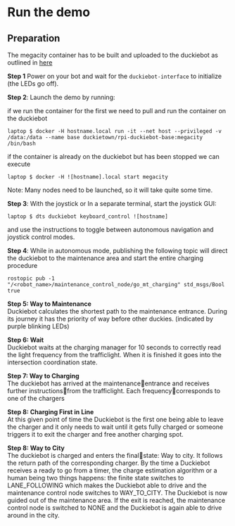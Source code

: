 # Run the demo

## Preparation

The megacity container has to be built and uploaded to the duckiebot as outlined in [here](https://docs.duckietown.org/DT17/)

**Step 1** Power on your bot and wait for the `duckiebot-interface` to initialize (the LEDs go off).

**Step 2**: Launch the demo by running:

if we run the container for the first we need to pull and run the container on the duckiebot

    laptop $ docker -H hostname.local run -it --net host --privileged -v /data:/data --name base duckietown/rpi-duckiebot-base:megacity /bin/bash

if the container is already on the duckiebot but has been stopped we can execute

    laptop $ docker -H ![hostname].local start megacity

Note: Many nodes need to be launched, so it will take quite some time.

**Step 3**: With the joystick or In a separate terminal, start the joystick GUI:

    laptop $ dts duckiebot keyboard_control ![hostname]

and use the instructions to toggle between autonomous navigation and joystick control modes.

**Step 4**: While in autonomous mode, publishing the following topic will direct the duckiebot to the maintenance area and start the entire charging procedure

    rostopic pub -1 "/<robot_name>/maintenance_control_node/go_mt_charging" std_msgs/Bool true


**Step 5: Way to Maintenance** <br />Duckiebot calculates the shortest path to the maintenance entrance. During its journey it has the priority of way before other duckies. (indicated by purple blinking LEDs)


**Step 6: Wait** <br />Duckiebot waits at the charging manager for 10 seconds to correctly read the light frequency from the trafficlight. When it is finished it goes into the intersection coordination state.


**Step 7: Way to Charging** <br />
The duckiebot has arrived at the maintenanceentrance and receives further instructionsfrom the trafficlight. Each frequencycorresponds to one of the chargers

**Step 8: Charging First in Line** <br />
At this given point of time the Duckiebot is the first one being able to leave the charger and it only needs to wait until it gets fully charged or someone triggers it to exit the charger and free another charging spot.


**Step 8: Way to City** <br />
The duckiebot is charged and enters the finalstate: Way to city. It follows the return path of the corresponding charger. By the time a Duckiebot receives a ready to go from a timer, the charge estimation algorithm or a human being two things happens: the finite state switches to LANE_FOLLOWING which makes the Duckiebot able to drive and the maintenance control node switches to WAY_TO_CITY. The Duckiebot is now guided out of the maintenance area. If the exit is reached, the maintenance control node is switched to NONE and the Duckiebot is again able to drive around in the city.
